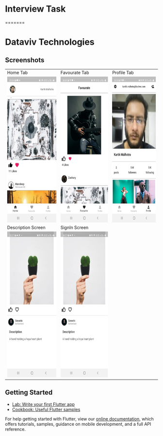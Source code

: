 

# Interview Task
=======
# Dataviv Technologies


## Screenshots 

<table>
  <tr>
     <td>Home Tab</td>
     <td>Favourate Tab</td>
     <td>Profile Tab</td>
  </tr>
  <tr>
    <td><img src="assets/2.jpeg" width="270" height="480" title="Ecommerce app" alt="Ecommerce app"/></td>
    <td><img src="assets/3.jpeg" width="270" height="480" title="Ecommerce app" alt="Ecommerce app"/></td>
    <td><img src="assets/4.jpeg" width="270" height="480" title="Show video" alt="Ecommerce app"/> </td>
  </tr>
  <tr>
     <td>Description Screen</td>
     <td>SignIn Screen</td>
  </tr>
  <tr>
    <td><img src="assets/5.jpeg" width="270" height="480" title="Ecommerce app" alt="Ecommerce app"/></td>
    <td><img src="assets/5.jpeg" width="270" height="480" title="Ecommerce app" alt="Ecommerce app"/></td>
  </tr>
 </table>


## Getting Started

- [Lab: Write your first Flutter app](https://flutter.dev/docs/get-started/codelab)
- [Cookbook: Useful Flutter samples](https://flutter.dev/docs/cookbook)

For help getting started with Flutter, view our
[online documentation](https://flutter.dev/docs), which offers tutorials,
samples, guidance on mobile development, and a full API reference.

